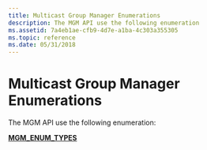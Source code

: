 ```yaml
---
title: Multicast Group Manager Enumerations
description: The MGM API use the following enumeration
ms.assetid: 7a4eb1ae-cfb9-4d7e-a1ba-4c303a355305
ms.topic: reference
ms.date: 05/31/2018
---
```


# Multicast Group Manager Enumerations

The MGM API use the following enumeration:

[**MGM\_ENUM\_TYPES**](/windows/desktop/api/Mgm/ne-mgm-mgm_enum_types)

 

 




